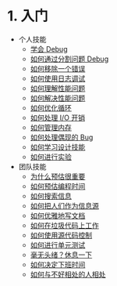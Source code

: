 # 1. 入门
[//]: # (Version:1.0.0)
- 个人技能
	- [学会 Debug](Personal-Skills/01-Learn%20To%20Debug.md)
	- [如何通过分割问题 Debug](Personal-Skills/02-How%20to%20Debug%20by%20Splitting%20the%20Problem%20Space.md)
	- [如何移除一个错误](Personal-Skills/03-How%20to%20Remove%20an%20Error.md)
	- [如何使用日志调试](Personal-Skills/04-How%20to%20Debug%20Using%20a%20Log.md)
	- [如何理解性能问题](Personal-Skills/05-How%20to%20Understand%20Performance%20Problems.md)
	- [如何解决性能问题](Personal-Skills/06-How%20to%20Fix%20Performance%20Problems.md)
	- [如何优化循环](Personal-Skills/07-How%20to%20Optimize%20Loops.md)
	- [如何处理 I/O 开销](Personal-Skills/08-How%20to%20Deal%20with%20IO%20Expense.md)
	- [如何管理内存](Personal-Skills/09-How%20to%20Manage%20Memory.md)
	- [如何处理偶现的 Bug](Personal-Skills/10-How%20to%20Deal%20with%20Intermittent%20Bugs.md)
	- [如何学习设计技能](Personal-Skills/11-How%20to%20Learn%20Design%20Skills.md)
	- [如何进行实验](Personal-Skills/12-How%20to%20Conduct%20Experiments.md)
- 团队技能
	- [为什么预估很重要](Team-Skills/01-Why%20Estimation%20is%20Important.md)
	- [如何预估编程时间](Team-Skills/02-How%20to%20Estimate%20Programming%20Time.md)
	- [如何搜索信息](Team-Skills/03-How%20to%20Find%20Out%20Information.md)
	- [如何把人们作为信息源](Team-Skills/04-How%20to%20Utilize%20People%20as%20Information%20Sources.md)
	- [如何优雅地写文档](Team-Skills/05-How%20to%20Document%20Wisely.md)
	- [如何在垃圾代码上工作](Team-Skills/06-How%20to%20Work%20with%20Poor%20Code.md)
	- [如何使用源代码控制](Team-Skills/07-How%20to%20Use%20Source%20Code%20Control.md)
	- [如何进行单元测试](Team-Skills/08-How%20to%20Unit%20Test.md)
	- [毫无头绪？休息一下](Team-Skills/09-Take%20Breaks%20when%20Stumped.md)
	- [如何决定下班时间](Team-Skills/10-How%20to%20Recognize%20When%20to%20Go%20Home.md)
	- [如何与不好相处的人相处](Team-Skills/11-How%20to%20Deal%20with%20Difficult%20People.md)
